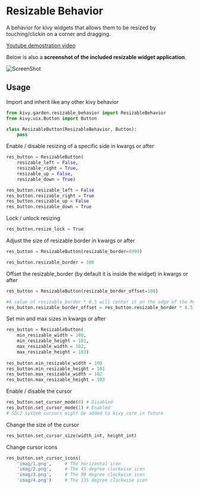 # Resizable Behavior

A behavior for kivy widgets that allows them to be resized by touching/clickin on a corner and dragging.    
     
     
[Youtube demostration video](https://www.youtube.com/watch?v=8VqLV4McmK0)     
      
      
Below is also a **screenshot of the included resizable widget application**.     
     
     
![ScreenShot](https://raw.github.com/kivy-garden/garden.resizable_behavior/master/doc/screenshot.png)

## Usage    

Import and inherit like any other kivy behavior
```python
from kivy.garden.resizable_behavior import ResizableBehavior
from kivy.uix.Button import Button

class ResizableButton(ResizableBehavior, Button):
    pass
```

Enable / disable resizing of a specific side in kwargs or after
```python
res_button = ResizableButton(
    resizable_left = False,
    resizable_right = True,
    resizable_up = False,
    resizable_down = True)

res_button.resizable_left = False
res_button.resizable_right = True
res_button.resizable_up = False
res_button.resizable_down = True
```

Lock / unlock resizing
```python
res_button.resize_lock = True
```
    
Adjust the size of resizable border in kwargs or after
```python
res_button = ResizableButton(resizable_border=8999)

res_button.resizable_border = 100
```

Offset the resizable_border (by default it is inside the widget) in kwargs or after     
```python
res_button = ResizableButton(resizable_border_offset=100)

#A value of resizable_border * 0.5 will center it on the edge of the ResizableButton
res_button.resizable_border_offset = res_button.resizable_border * 0.5
```

Set min and max sizes in kwargs or after     
```python
res_button = ResizableButton(
    min_resizable_width = 100,
    min_resizable_height = 101,
    max_resizable_width = 102,
    max_resizable_height = 103)
    
res_button.min_resizable_width = 100
res_button.min_resizable_height = 101
res_button.max_resizable_width = 102
res_button.max_resizable_height = 103
```

Enable / disable the cursor
```python
res_button.set_cursor_mode(0) # Disabled
res_button.set_cursor_mode(1) # Enabled
# SDL2 system cursors might be added to kivy core in future
```

Change the size of the cursor
```python
res_button.set_cursor_size(width_int, height_int)
```

Change cursor icons
```python
res_button.set_cursor_icons(
    'imag/1.png',     # The horizontal icon
    'imag/2.png',     # The 45 degree clockwise icon
    'imag/3.png',     # The 90 degree clockwise icon
    'imag/4.png')     # The 135 degree clockwise icon
```
